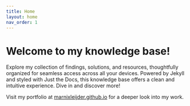 ```yaml
---
title: Home
layout: home
nav_order: 1
---
```


# Welcome to my knowledge base!

Explore my collection of findings, solutions, and resources, thoughtfully organized for seamless access across all your devices. Powered by Jekyll and styled with Just the Docs, this knowledge base offers a clean and intuitive experience. Dive in and discover more!

Visit my portfolio at [marnixleijder.github.io](https://marnixleijder.github.io/) for a deeper look into my work.

